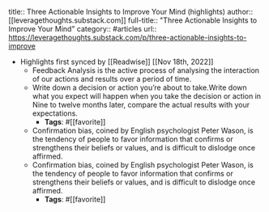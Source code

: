 title:: Three Actionable Insights to Improve Your Mind (highlights)
author:: [[leveragethoughts.substack.com]]
full-title:: "Three Actionable Insights to Improve Your Mind"
category:: #articles
url:: https://leveragethoughts.substack.com/p/three-actionable-insights-to-improve

- Highlights first synced by [[Readwise]] [[Nov 18th, 2022]]
	- Feedback Analysis is the active process of analysing the interaction of our actions and results over a period of time.
	- Write down a decision or action you’re about to take.Write down what you expect will happen when you take the decision or action in Nine to twelve months later, compare the actual results with your expectations.
		- **Tags**: #[[favorite]]
	- Confirmation bias, coined by English psychologist Peter Wason, is the tendency of people to favor information that confirms or strengthens their beliefs or values, and is difficult to dislodge once affirmed.
	- Confirmation bias, coined by English psychologist Peter Wason, is the tendency of people to favor information that confirms or strengthens their beliefs or values, and is difficult to dislodge once affirmed.
		- **Tags**: #[[favorite]]